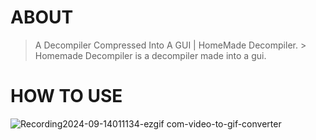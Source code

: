 # ABOUT
> A Decompiler Compressed Into A GUI | HomeMade Decompiler. >
Homemade Decompiler is a decompiler made into a gui.



# HOW TO USE
![Recording2024-09-14011134-ezgif com-video-to-gif-converter](https://github.com/user-attachments/assets/ec42018e-e788-4de4-b2ac-4ab5e0608ebf)
